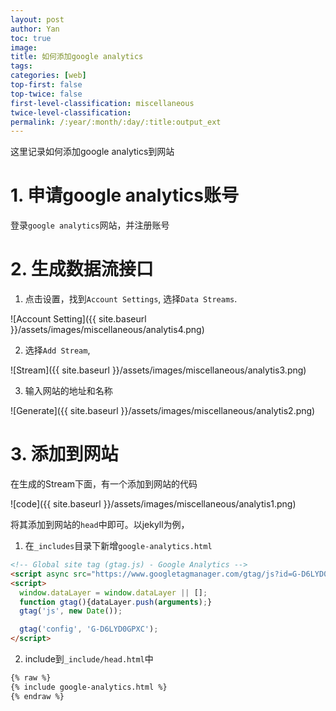 ```yaml
---
layout: post
author: Yan 
toc: true
image:
title: 如何添加google analytics
tags:
categories: [web]
top-first: false
top-twice: false
first-level-classification: miscellaneous
twice-level-classification:
permalink: /:year/:month/:day/:title:output_ext
---
```


这里记录如何添加google analytics到网站

# 1. 申请google analytics账号

登录`google analytics`网站，并注册账号

# 2. 生成数据流接口

1. 点击设置，找到`Account Settings`, 选择`Data Streams`.

![Account Setting]({{ site.baseurl }}/assets/images/miscellaneous/analytis4.png)

2. 选择`Add Stream`,

![Stream]({{ site.baseurl }}/assets/images/miscellaneous/analytis3.png)

3. 输入网站的地址和名称

![Generate]({{ site.baseurl }}/assets/images/miscellaneous/analytis2.png)


# 3. 添加到网站

在生成的Stream下面，有一个添加到网站的代码

![code]({{ site.baseurl }}/assets/images/miscellaneous/analytis1.png)

将其添加到网站的`head`中即可。以jekyll为例，

1. 在`_includes`目录下新增`google-analytics.html`

```html
<!-- Global site tag (gtag.js) - Google Analytics -->
<script async src="https://www.googletagmanager.com/gtag/js?id=G-D6LYD0GPXC"></script>
<script>
  window.dataLayer = window.dataLayer || [];
  function gtag(){dataLayer.push(arguments);}
  gtag('js', new Date());

  gtag('config', 'G-D6LYD0GPXC');
</script>
```

2. include到`_include/head.html`中

```html
{% raw %}
{% include google-analytics.html %}
{% endraw %}
```


